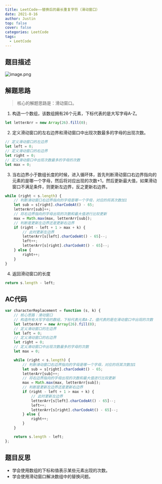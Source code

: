 ```yaml
---
title: LeetCode——替换后的最长重复字符（滑动窗口）
date: 2021-8-16
author: Justin
top: false
cover: false
categories: LeetCode
tags:
  - LeetCode
---
```

## 题目描述
![image.png](https://img-blog.csdnimg.cn/img_convert/3bec257954e4e2f1372a4cff038b7868.png)

## 解题思路
>核心的解题思路是：滑动窗口。
1. 构造一个数组，该数组拥有26个元素，下标代表的是大写字母A-Z。
```js
let letterArr = new Array(26).fill(0);
```
2. 定义滑动窗口的左右边界和滑动窗口中出现次数最多的字母的出现次数。
```js
// 定义滑动窗口的左边界
let left = 0;
// 定义滑动窗口的右边界
let right = 0;
// 定义滑动窗口中出现次数最多的字母的次数
let max = 0;
```
3. 当右边界小于数组长度的时候，进入循环体，首先判断滑动窗口右边界指向的元素的是哪一个字母，然后将对应出现的次数+1，然后更新最大值，如果滑动窗口不满足条件，则更新左边界，反之更新右边界。
```js
while (right < s.length) {
    // 判断滑动窗口右边界指向的字母是哪一个字母，对应的将其次数加1
    let sub = s[right].charCodeAt() - 65;
    letterArr[sub]++;
    // 将右边界指向的字母出现的次数和最大值进行比较更新
    max = Math.max(max, letterArr[sub]);
    // 判断是更新左边界还是更新右边界
    if (right - left + 1 > max + k) {
        // 此时更新左边界
        letterArr[s[left].charCodeAt() - 65]--;
        left++;
        letterArr[s[right].charCodeAt() - 65]--;
    } else {
        right++;
    }
}
```
4. 返回滑动窗口的长度
```js
return s.length - left;
```

## AC代码
```js
var characterReplacement = function (s, k) {
    // 核心思路：滑动窗口
    // 构造所有大写字母的数组，下标代表元素A-Z，值代表的是在滑动窗口中出现的次数
    let letterArr = new Array(26).fill(0);
    // 定义滑动窗口的左边界
    let left = 0;
    // 定义滑动窗口的右边界
    let right = 0;
    // 定义滑动窗口中出现次数最多的字母的次数
    let max = 0;

    while (right < s.length) {
        // 判断滑动窗口右边界指向的字母是哪一个字母，对应的将其次数加1
        let sub = s[right].charCodeAt() - 65;
        letterArr[sub]++;
        // 将右边界指向的字母出现的次数和最大值进行比较更新
        max = Math.max(max, letterArr[sub]);
        // 判断是更新左边界还是更新右边界
        if (right - left + 1 > max + k) {
            // 此时更新左边界
            letterArr[s[left].charCodeAt() - 65]--;
            left++;
            letterArr[s[right].charCodeAt() - 65]--;
        } else {
            right++;
        }
    }

    return s.length - left;
};
```
## 题目反思
* 学会使用数组的下标和值表示某些元素出现的次数。
* 学会使用滑动窗口解决数组中的替换问题。
